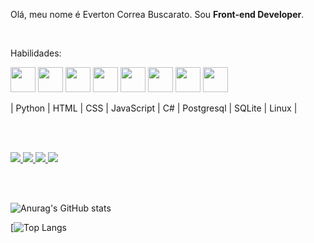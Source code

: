 <p align="left">
    Olá, meu nome é Everton Correa Buscarato. Sou <strong>Front-end Developer</strong>.
</p>
<br>
<p align="left">
    Habilidades: 
	<p>
    <img src="https://cdn.jsdelivr.net/gh/devicons/devicon/icons/python/python-original.svg" width="40" height="40" />
	  <img src="https://cdn.jsdelivr.net/gh/devicons/devicon/icons/html5/html5-original.svg" width="40" height="40" />
	  <img src="https://cdn.jsdelivr.net/gh/devicons/devicon/icons/css3/css3-original.svg" width="40" height="40" />
		<img src="https://cdn.jsdelivr.net/gh/devicons/devicon/icons/javascript/javascript-plain.svg" width="40" height="40" />
    <img src="https://cdn.jsdelivr.net/gh/devicons/devicon/icons/csharp/csharp-line.svg" width="40" height="40" />
		<img src="https://cdn.jsdelivr.net/gh/devicons/devicon/icons/postgresql/postgresql-plain.svg" width="40" height="40" />       
	  <img src="https://cdn.jsdelivr.net/gh/devicons/devicon/icons/sqlite/sqlite-original.svg" width="40" height="40" />        
		<img src="https://cdn.jsdelivr.net/gh/devicons/devicon/icons/linux/linux-original.svg" width="40" height="40" />
	</strong>
</p>        
		
<p>	
	| Python | HTML | CSS | JavaScript | C# | Postgresql | SQLite | Linux |
</p>
        

<br>
<br>

<p align="left">
<a href="mailto:evertoncb@gmail.com" alt="Gmail" target="_blank">
    <img src="https://img.shields.io/badge/-Gmail-6610F2?style=for-the-badge&logo=Gmail&logoColor=FFFFFF&link=mailto:evertoncb@gmail.com" />       
  </a>
  
  <a href="https://www.linkedin.com/in/everton-correa-buscarato-73713581" alt="Linkedin" target="_blank">
    <img src="https://img.shields.io/badge/-Linkedin-6610F2?style=for-the-badge&logo=Linkedin&logoColor=FFFFFF&link=https://www.linkedin.com/in/everton-correa-buscarato-73713581"/>
  </a>
  
<a href="https://www.facebook.com/evertoncb" alt="Facebook" target="_blank">
    <img src="https://img.shields.io/badge/-Facebook-6610F2?style=for-the-badge&logo=Facebook&logoColor=FFFFFF&link=https://www.facebook.com/evertoncb/" />       
  </a>
	
<a href="https://www.instagram.com/everton.cb" alt="Instagram" target="_blank">
    <img src="https://img.shields.io/badge/-Instagram-6610F2?style=for-the-badge&logo=Instagram&logoColor=FFFFFF&link=https://www.instagram.com/everton.cb/" />       
  </a>

		
</p>


<br>
<br>

![Anurag's GitHub stats](https://github-readme-stats.vercel.app/api?username=buscarato&show_icons=true&theme=radical)

[![Top Langs](https://github-readme-stats.vercel.app/api/top-langs/?username=buscarato&layout=compact)
